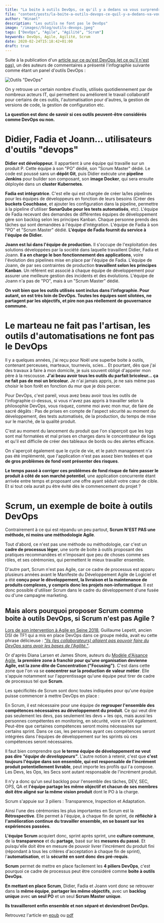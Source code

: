 ```yaml
---
title: "La boite à outils DevOps, ce qu'il y a dedans va vous surprendre..."
file: "content/posts/la-boite-a-outils-devops-ce-quil-y-a-dedans-va-vous-surprendre.md"
author: "Winael"
description: "Les outils ne font pas le DevOps"
image: "/images//blog/outils-devops.jpeg"
tags: ["DevOps", "Agile", "Agilité", "Scrum"]
keywords: DevOps, Agile, Agilité, Scrum
date: 2020-02-24T15:18:42+01:00
draft: true
---
```


Suite à la publication d'un
[article sur ce qu'est DevOps (et ce qu'il n'est pas)][1], un des auteurs de
commentaires a présenté l'infographie suivante comme étant un panel d'outils
DevOps :

![Outils "DevOps"][2]

On y retrouve un certain nombre d'outils, utilisés quotidiennement par de
nombreux acteurs IT, qui permettent ou améliorent le travail collaboratif pour
certains de ces outils, l'automatisation pour d'autres, la gestion de versions
de code, la gestion de configuration etc.

**La question est donc de savoir si ces outils peuvent-être considérés comme
DevOps ou non.**

# Didier, Fadia et Joann... utilisateurs d'outils "devops"

**Didier est développeur.** Il appartient à une équipe qui travaille sur un
produit P. Cette équipe à son "PO" dédié, son "Scrum Master" dédié. Le code est
poussé sans un **dépôt Git**, puis Didier exécute une **pipeline Jenkins** pour
builder son composant, son **image Docker**, qui sera ensuite déployée dans un
**cluster Kubernetes**.

**Fadia est intégratrice**. C'est elle qui est chargée de créer la/les pipelines
pour les équipes de développeurs en fonction de leurs besoins (Créer des
**buckets Couchbase**, et ajouter les configuration dans la pipeline, permettre
à la pipeline d'utiliser **SonarQube pour les tests automatisés**, etc).
L'équipe de Fadia recevant des demandes de différentes équipes de développement
gère son backlog selon les principes Kanban. Chaque personne prends des tâches
qui sont demandées à l'équipe d'intégration. L'équipe de Fadia à son "PO" et
"Scrum Master" dédié. **L'équipe de Fadia fournit du
service à l'équipe de Didier.**

**Joann est lui dans l'équipe de production.** Il s'occupe de l'exploitation des
solutions développées par la société dans laquelle travaillent Didier, Fadia et
Joann. **Il a en charge le bon fonctionnement des applications**, voire
l'évolution des pipelines mise en place par l'équipe de Fadia. L'équipe de
Joann, de par ses contraintes de production **travaillent selon les principes
Kanban**. Un référent est associé à chaque équipe de développement pour assurer
une meilleure gestion des incidents et des évolutions. L'équipe de Joann n'a pas
de "PO", mais à un "Scrum Master" dédié.

**On voit bien que les outils utilisés sont inclus dans l'infographie. Pour
autant, on est très loin de DevOps. Toutes les équipes sont silotées, ne
partagent par les objectifs, et pire non pas réellement de gouvernance
commune.**

# Le marteau ne fait pas l'artisan, les outils d'automatisations ne font pas le DevOps

Il y a quelques années, j'ai reçu pour Noël une superbe boite à outils,
contenant perceuses, marteaux, tournevis, scies... Et pourtant, dès que j'ai des
travaux à faire à mon domicile, je suis souvent obligé d'appeler mon père à la
rescousse. **J'ai beau avoir tous les outils du parfait bricoleur... ça ne fait
pas de moi un bricoleur.** Je n'ai jamais appris, je ne sais même pas choisir le
bon forêt en fonction du mur que je dois percer.

Pour DevOps, c'est pareil, vous avez beau avoir tous les outils de l'infographie
ci-dessus, si vous n'avez pas appris à travailler selon la philosophie DevOps,
vous risquez, comme moi avec mon mur, de faire de sacré dégâts : Pas de prises
en compte de l'aspect sécurité au moment du développement, des tests automatisés,
de la production, du temps de mise sur le marché, de la qualité produit.

C'est au moment du lancement du produit que l'on s’aperçoit que les logs sont
mal formatées et mal prises en charges dans le concentrateur de logs et qu'il
est difficile de créer des tableaux de bords ou des alertes efficace.

On s'aperçoit également que le cycle de vie, et le patch management n'a pas été
implémenté, que l'application n'est pas assez bien testées et que **de gros
problèmes de fond vont présenter des risques**.

**Le temps passé à corriger ces problèmes de fond risque de faire passer le
produit à côté de son marché potentiel**, une application concurrente étant
arrivée entre temps et proposant une offre ayant séduit votre cœur de cible. Et
si tout cela aurait pu être évité dès le commencement du projet ?

# Scrum, un exemple de boite à outils DevOps

Contrairement à ce qui est répandu un peu partout, **Scrum N'EST PAS une
méthode, ni moins une méthodologie Agile**.

Tout d'abord, ce n'est pas une méthode ou méthodologie, car c'est un **cadre de
processus léger**, une sorte de boite à outils proposant des pratiques
recommandées et n'imposant que peu de choses comme ses rôles, et ses cérémonies,
qui permettent le mieux travailler ensemble.

D'autre part, Scrum n'est pas Agile, car ce cadre de processus est apparu
plusieurs années avant le Manifeste du Développement Agile de Logiciel et a été
**conçu pour le développement, la livraison et la maintenance de produits
complexes, y compris donc les projets non-informatique**. Il est donc possible
d'utiliser Scrum dans le cadre du développement d'une fusée ou d'une campagne
marketing.

## Mais alors pourquoi proposer Scrum comme boite à outils DevOps, si Scrum n'est pas Agile ?

[Lors de son intervention à Agile en Seine 2018][3], Guillaume Lepetit, ancien
DSI de TF1 qui a mis en place DevOps dans ce groupe média, avait eu cette phrase
délicieuse : _["Ils (les collaborateurs) allaient pas pouvoir faire du DevOps
sans avoir les bases de l'Agilité."][4]_.

Or d'après Diana Larsen et James Shore, auteurs du [Modèle d'Aisance Agile][5],
**la première zone à franchir pour qu'une organisation devienne Agile, est la
zone dite de Concentration ("Focusing")**. C'est dans cette zone que l'on va se
**concentrer sur la production de valeur métier**. Elle s'appuie notamment sur
l'apprentissage qu'une équipe peut tirer de cadre de processus tel que
**Scrum**.

Les spécificités de Scrum sont donc toutes indiquées pour qu'une équipe puisse
commencer à mettre DevOps en place :

En Scrum, il est nécessaire pour une équipe de **regrouper l'ensemble des
compétences nécessaires au développement du produit**. Ce qui veut dire pas
seulement les devs, pas seulement les devs + les ops, mais aussi les personnes
compétentes en monitoring, en sécurité, voire en UX également. Peut-être que
certaines compétences seront moins nécessaires sur certains sprint. Dans ce cas,
les personnes ayant ces compétences seront intégrées dans l'équipes de
développement sur les sprints où ces compétences seront nécessaires.

Il faut bien comprendre que **le terme équipe de développement ne veut pas dire
_"équipe de developpeurs"_**. L'autre notion à retenir, c'est que **c'est
toujours l'équipe dans son ensemble, qui est responsable de l'incrément produit
potentiellement livrable**, peut importe les profils qui l'a compose. Les Devs,
les Ops, les Secs sont autant responsable de l'incrément produit.

Il n'y a donc qu'un seul backlog pour l'ensemble des tâches, DEV, SEC, OPS, QA
et **l'équipe partage les même objectif et chacun de ses membres doit être
aligné sur la même vision produit** dont le PO à la charge.

Scrum s'appuie sur 3 piliers : Transparence, Inspection et Adaptation.

Ainsi l'une des cérémonies les plus importantes en Scrum est la
**Rétrospective**. Elle permet à l'équipe, à chaque fin de sprint, de
**réfléchir à l'amélioration continue du travailler ensemble, en se basant sur
les expériences passées**.

**L'équipe Scrum** acquiert donc, sprint après sprint, une **culture commune**,
de la **transparence** et du **partage**, basé sur les **mesures du passé**. Et
puisqu'elle doit être en mesure de pouvoir livrer l'incrément du produit fini
(répondant à tous les critères d'acceptation à chaque fin de sprint),
l'**automatisation**, et la **sécurité en sont donc des pré-requis**.

**Scrum** permet de mettre en place facilement les **4 piliers DevOps**, c'est
pourquoi ce cadre de processus peut être considéré comme **boite à outils
DevOps**.

**En mettant en place Scrum**, Didier, Fadia et Joann vont donc se retrouver
dans la **même équipe**, **partager les même objectifs**, avec un **backlog
unique** avec **un seul PO** et un seul **Scrum Master unique**.

**Ils travailleront enfin ensemble et non séparé et deviendront DevOps.**

Retrouvez l'article en [epub] ou [pdf]

[1]: /posts/le-devops-ce-quil-est-et-surtout-ce-quil-nest-pas
[2]: /images/blog/outils-devops.jpeg
[3]: https://www.youtube.com/watch?v=sQfPweJrOHU
[4]: https://youtu.be/sQfPweJrOHU?t=1306
[5]: https://martinfowler.com/articles/agileFluency.html
[epub]: /epub/la-boite-a-outils-devops-ce-quil-y-a-dedans-va-vous-surprendre.epub
[pdf]: /pdf/la-boite-a-outils-devops-ce-quil-y-a-dedans-va-vous-surprendre.pdf
